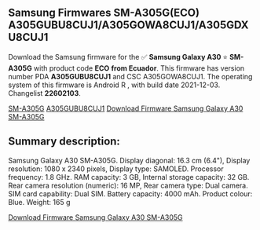 <h2>Samsung Firmwares SM-A305G(ECO) A305GUBU8CUJ1/A305GOWA8CUJ1/A305GDXU8CUJ1</h2>
Download the Samsung firmware for the ✅ <strong>Samsung Galaxy A30 </strong> ⭐ <strong>SM-A305G</strong> with product code <strong>ECO</strong> <strong> from Ecuador</strong>. This firmware has version number PDA <strong>A305GUBU8CUJ1</strong> and CSC A305GOWA8CUJ1. The operating system of this firmware is Android R , with build date 2021-12-03. Changelist <strong>22602103</strong>.


[SM-A305G](https://samfirm.shop/samsung/model/SM-A305G)
[A305GUBU8CUJ1](https://samfirm.shop/samsung/pda/A305GUBU8CUJ1)
[Download Firmware Samsung Galaxy A30 SM-A305G](https://samfirm.shop/samsung/firmware/480136)
<h2>Summary description:</h2>
<p>Samsung Galaxy A30 SM-A305G. Display diagonal: 16.3 cm (6.4"), Display resolution: 1080 x 2340 pixels, Display type: SAMOLED. Processor frequency: 1.8 GHz. RAM capacity: 3 GB, Internal storage capacity: 32 GB. Rear camera resolution (numeric): 16 MP, Rear camera type: Dual camera. SIM card capability: Dual SIM. Battery capacity: 4000 mAh. Product colour: Blue. Weight: 165 g</p>


[Download Firmware Samsung Galaxy A30 SM-A305G](https://samfirm.shop/samsung/firmware/480136)
